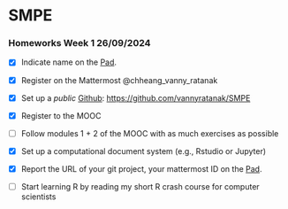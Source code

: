 # SMPE

### Homeworks Week 1 26/09/2024
- [X] Indicate name on the [Pad](https://codimd.math.cnrs.fr/KuxyhmiYSbq3EewdRL993g?).
- [X] Register on the Mattermost @chheang_vanny_ratanak
- [X] Set up a *public* [Github](https://github.com/vannyratanak/SMPE): https://github.com/vannyratanak/SMPE
- [X] Register to the MOOC
- [ ] Follow modules 1 + 2 of the MOOC with as much exercises as possible
- [X] Set up a computational document system (e.g., Rstudio or Jupyter)
- [X] Report the URL of your git project, your mattermost ID on the [Pad](https://codimd.math.cnrs.fr/KuxyhmiYSbq3EewdRL993g?).
- [ ] Start learning R by reading my short R crash course for computer scientists

